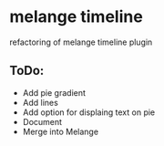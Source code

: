 # melange timeline

refactoring of melange timeline plugin

## ToDo:
  * Add pie gradient
  * Add lines
  * Add option for displaing text on pie
  * Document
  * Merge into Melange